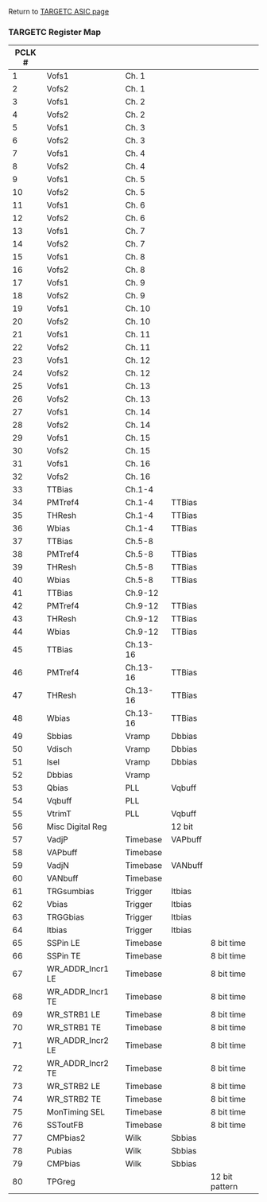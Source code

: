Return to [TARGETC ASIC page](https://github.com/WMidlab/WATCHMAN/wiki/TARGETC-ASIC-Documentation)


### TARGETC Register Map
| PCLK # |                  |          |         |                |
|--------|------------------|----------|---------|----------------|
| 1      | Vofs1            | Ch. 1    |         |                |
| 2      | Vofs2            | Ch. 1    |         |                |
| 3      | Vofs1            | Ch. 2    |         |                |
| 4      | Vofs2            | Ch. 2    |         |                |
| 5      | Vofs1            | Ch. 3    |         |                |
| 6      | Vofs2            | Ch. 3    |         |                |
| 7      | Vofs1            | Ch. 4    |         |                |
| 8      | Vofs2            | Ch. 4    |         |                |
| 9      | Vofs1            | Ch. 5    |         |                |
| 10     | Vofs2            | Ch. 5    |         |                |
| 11     | Vofs1            | Ch. 6    |         |                |
| 12     | Vofs2            | Ch. 6    |         |                |
| 13     | Vofs1            | Ch. 7    |         |                |
| 14     | Vofs2            | Ch. 7    |         |                |
| 15     | Vofs1            | Ch. 8    |         |                |
| 16     | Vofs2            | Ch. 8    |         |                |
| 17     | Vofs1            | Ch. 9    |         |                |
| 18     | Vofs2            | Ch. 9    |         |                |
| 19     | Vofs1            | Ch. 10   |         |                |
| 20     | Vofs2            | Ch. 10   |         |                |
| 21     | Vofs1            | Ch. 11   |         |                |
| 22     | Vofs2            | Ch. 11   |         |                |
| 23     | Vofs1            | Ch. 12   |         |                |
| 24     | Vofs2            | Ch. 12   |         |                |
| 25     | Vofs1            | Ch. 13   |         |                |
| 26     | Vofs2            | Ch. 13   |         |                |
| 27     | Vofs1            | Ch. 14   |         |                |
| 28     | Vofs2            | Ch. 14   |         |                |
| 29     | Vofs1            | Ch. 15   |         |                |
| 30     | Vofs2            | Ch. 15   |         |                |
| 31     | Vofs1            | Ch. 16   |         |                |
| 32     | Vofs2            | Ch. 16   |         |                |
| 33     | TTBias           | Ch.1-4   |         |                |
| 34     | PMTref4          | Ch.1-4   | TTBias  |                |
| 35     | THResh           | Ch.1-4   | TTBias  |                |
| 36     | Wbias            | Ch.1-4   | TTBias  |                |
| 37     | TTBias           | Ch.5-8   |         |                |
| 38     | PMTref4          | Ch.5-8   | TTBias  |                |
| 39     | THResh           | Ch.5-8   | TTBias  |                |
| 40     | Wbias            | Ch.5-8   | TTBias  |                |
| 41     | TTBias           | Ch.9-12  |         |                |
| 42     | PMTref4          | Ch.9-12  | TTBias  |                |
| 43     | THResh           | Ch.9-12  | TTBias  |                |
| 44     | Wbias            | Ch.9-12  | TTBias  |                |
| 45     | TTBias           | Ch.13-16 |         |                |
| 46     | PMTref4          | Ch.13-16 | TTBias  |                |
| 47     | THResh           | Ch.13-16 | TTBias  |                |
| 48     | Wbias            | Ch.13-16 | TTBias  |                |
| 49     | Sbbias           | Vramp    | Dbbias  |                |
| 50     | Vdisch           | Vramp    | Dbbias  |                |
| 51     | Isel             | Vramp    | Dbbias  |                |
| 52     | Dbbias           | Vramp    |         |                |
| 53     | Qbias            | PLL      | Vqbuff  |                |
| 54     | Vqbuff           | PLL      |         |                |
| 55     | VtrimT           | PLL      | Vqbuff  |                |
| 56     | Misc Digital Reg |          | 12 bit  |                |
| 57     | VadjP            | Timebase | VAPbuff |                |
| 58     | VAPbuff          | Timebase |         |                |
| 59     | VadjN            | Timebase | VANbuff |                |
| 60     | VANbuff          | Timebase |         |                |
| 61     | TRGsumbias       | Trigger  | Itbias  |                |
| 62     | Vbias            | Trigger  | Itbias  |                |
| 63     | TRGGbias         | Trigger  | Itbias  |                |
| 64     | Itbias           | Trigger  | Itbias  |                |
| 65     | SSPin LE         | Timebase |         | 8 bit time     |
| 66     | SSPin TE         | Timebase |         | 8 bit time     |
| 67     | WR_ADDR_Incr1 LE | Timebase |         | 8 bit time     |
| 68     | WR_ADDR_Incr1 TE | Timebase |         | 8 bit time     |
| 69     | WR_STRB1 LE      | Timebase |         | 8 bit time     |
| 70     | WR_STRB1 TE      | Timebase |         | 8 bit time     |
| 71     | WR_ADDR_Incr2 LE | Timebase |         | 8 bit time     |
| 72     | WR_ADDR_Incr2 TE | Timebase |         | 8 bit time     |
| 73     | WR_STRB2 LE      | Timebase |         | 8 bit time     |
| 74     | WR_STRB2 TE      | Timebase |         | 8 bit time     |
| 75     | MonTiming SEL    | Timebase |         | 8 bit time     |
| 76     | SSToutFB         | Timebase |         | 8 bit time     |
| 77     | CMPbias2         | Wilk     | Sbbias  |                |
| 78     | Pubias           | Wilk     | Sbbias  |                |
| 79     | CMPbias          | Wilk     | Sbbias  |                |
| 80     | TPGreg           |          |         | 12 bit pattern |